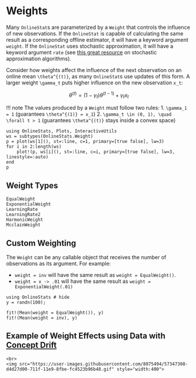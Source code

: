 # Weights

Many `OnlineStat`s are parameterized by a `Weight` that controls the influence of new observations.  If the `OnlineStat` is capable of calculating the same result as a corresponding offline estimator, it will have a keyword argument `weight`.  If the `OnlineStat` uses stochastic approximation, it will have a keyword argument `rate` (see [this great resource](https://ruder.io/optimizing-gradient-descent/index.html) on stochastic approximation algorithms).

Consider how weights affect the influence of the next observation on an online mean ``\theta^{(t)}``, as many `OnlineStat`s use updates of this form.  A larger weight  ``\gamma_t`` puts higher influence on the new observation ``x_t``:

```math
\theta^{(t)} = (1-\gamma_t)\theta^{(t-1)} + \gamma_t x_t
```

!!! note
    The values produced by a `Weight` must follow two rules:
    1. ``\gamma_1 = 1`` (guarantees ``\theta^{(1)} = x_1``)
    2. ``\gamma_t \in (0, 1), \quad \forall t > 1`` (guarantees ``\theta^{(t)}`` stays inside a convex space)


```@eval
using OnlineStats, Plots, InteractiveUtils
ws = subtypes(OnlineStats.Weight)
p = plot(ws[1](), st=:line, c=1, primary=[true false], lw=3)
for i in 2:length(ws)
    plot!(p, ws[i](), st=:line, c=i, primary=[true false], lw=3, linestyle=:auto)
end
p
```

## Weight Types

```@docs
EqualWeight
ExponentialWeight
LearningRate
LearningRate2
HarmonicWeight
McclainWeight
```

## Custom Weighting

The `Weight` can be any callable object that receives the number of observations as its argument.  For example:

- `weight = inv` will have the same result as `weight = EqualWeight()`.
- `weight = x -> .01` will have the same result as `weight = ExponentialWeight(.01)`

```@repl
using OnlineStats # hide
y = randn(100);

fit!(Mean(weight = EqualWeight()), y)
fit!(Mean(weight = inv), y)
```

## Example of Weight Effects using Data with [Concept Drift](https://en.wikipedia.org/wiki/Concept_drift)

```@raw html
<br>
<img src="https://user-images.githubusercontent.com/8075494/57347308-d4d27d00-711f-11e9-8fbe-fc4523b96b48.gif" style="width:400">
```
